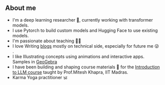 ## About me 
- I'm a deep learning researcher 🔭, currently working with transformer models.
- I use Pytorch to build custom models and Hugging Face to use existing models.
- I'm passionate about teaching 👨‍🏫 
- I love Writing [blogs](https://arunprakash-a.github.io/) mostly on technical side, especially for future me 😜 .
- I like Illustrating concepts using animations and interactive apps. Samples in [GeoGebra](https://www.geogebra.org/u/arunprakash_ai)
- I have been building and shaping course materials 📝 for the [Introduction to LLM course](https://iitm-pod.slides.com/arunprakash_ai/decks/llms) taught by Prof.Mitesh Khapra, IIT Madras.
- Karma Yoga practitioner 🕉️
